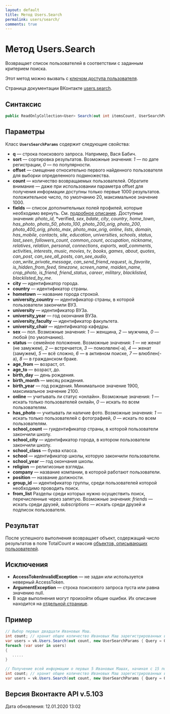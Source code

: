 ```yaml
---
layout: default
title: Метод Users.Search
permalink: users/search/
comments: true
---
```

# Метод Users.Search
Возвращает список пользователей в соответствии с заданным критерием поиска.

Этот метод можно вызвать с [ключом доступа пользователя](https://vk.com/dev/access_token). 

Страница документации ВКонтакте [users.search](https://vk.com/dev/users.search).

## Синтаксис
``` csharp
public ReadOnlyCollection<User> Search(out int itemsCount, UserSearchParams @params)
```

## Параметры
Класс **`UsersSearchParams`** содержит следующие свойства:

+ **q** — строка поискового запроса. Например, Вася Бабич. 
+ **sort** — сортировка результатов. Возможные значения: *1* — по дате регистрации, *0* — по популярности.
+ **offset** — смещение относительно первого найденного пользователя для выборки определенного подмножества. 
+ **count** — количество возвращаемых пользователей. Обратите внимание — даже при использовании параметра offset для получения информации доступны только первые 1000 результатов. положительное число, по умолчанию 20, максимальное значение 1000.
+ **fields** — список дополнительных полей профилей, которые необходимо вернуть. См. [подробное описание](https://vk.com/dev/objects/user). Доступные значения: *photo_id*, *verified, *sex*, *bdate*, *city*, *country*, *home_town*, *has_photo*, *photo_50*, *photo_100*, *photo_200_orig*, *photo_200*, *photo_400_orig*, *photo_max*, *photo_max_orig*, *online*, *lists*, *domain*, *has_mobile*, *contacts*, *site*, *education*, *universities*, *schools*, *status*, *last_seen*, *followers_count*, *common_count*, *occupation*, *nickname*, *relatives*, *relation*, *personal*, *connections*, *exports*, *wall_comments*, activities, *interests*, *music*, *movies*, *tv*, *books*, *games*, *about*, *quotes*, *can_post*, *can_see_all_posts*, *can_see_audio*, *can_write_private_message*, *can_send_friend_request*, *is_favorite*, *is_hidden_from_feed*, *timezone*, *screen_name*, *maiden_name*, *crop_photo*, *is_friend*, *friend_status*, *career*, *military*, *blacklisted*, *blacklisted_by_me*.
+ **city** — идентификатор города.
+ **country** — идентификатор страны.
+ **hometown** — название города строкой. 
+ **university_country** — идентификатор страны, в которой пользователи закончили ВУЗ.
+ **university** — идентификатор ВУЗа. 
+ **university_year** — год окончания ВУЗа.
+ **university_faculty** — идентификатор факультета. 
+ **university_chair** — идентификатор кафедры. 
+ **sex** — пол. Возможные значения: *1* — женщина, *2* — мужчина, *0* — любой (по умолчанию).
+ **status** — семейное положение. Возможные значения: *1* — не женат (не замужем), *2* — встречается, *3* — помолвлен(-а), *4* — женат (замужем), *5* — всё сложно, *6* — в активном поиске, *7* — влюблен(-а), *8* — в гражданском браке.
+ **age_from** — возраст, от. 
+ **age_to** — возраст, до. 
+ **birth_day** — день рождения. 
+ **birth_month** — месяц рождения. 
+ **birth_year** — год рождения. Минимальное значение 1900, максимальное значение 2100.
+ **online** — учитывать ли статус «онлайн». Возможные значения: *1* — искать только пользователей онлайн, *0* — искать по всем пользователям.
+ **has_photo** — учитывать ли наличие фото. Возможные значения: *1* — искать только пользователей с фотографией, *0* — искать по всем пользователям.
+ **school_count** — ryидентификатор страны, в которой пользователи закончили школу. 
+ **school_city** — идентификатор города, в котором пользователи закончили школу. 
+ **school_class** — буква класса. 
+ **school** — идентификатор школы, которую закончили пользователи. 
+ **school_year** — год окончания школы. 
+ **religion** — религиозные взгляды. 
+ **company** — название компании, в которой работают пользователи. 
+ **position** — название должности. 
+ **group_id** — идентификатор группы, среди пользователей которой необходимо проводить поиск. 
+ **from_list** Разделы среди которых нужно осуществить поиск, перечисленные через запятую. Возможные значения: *friends* — искать среди друзей, *subscriptions* — искать среди друзей и подписок пользователя.

## Результат
После успешного выполнения возвращает объект, содержащий число результатов в поле TotalCount и массив [объектов, описывающих пользователей](https://vk.com/dev/objects/user).

## Исключения
+ **AccessTokenInvalidException** — не задан или используется неверный AccessToken.
+ **ArgumentException** — строка поискового запроса пуста или равна значению null.
+ В ходе выполнения могут произойти общие ошибки. Их описание находится на [отдельной странице](https://vk.com/dev/objects/user).

## Пример
```csharp
// Выбор первых двадцати Ивановых Маш.
int count; // хранит общее количество Ивановых Маш зарегистрированных во ВКонтаке
var users = vk.Users.Search(out count, new UserSearchParams { Query = Query }).ToList();
foreach (var user in users)
{
   .....
}

// Получение всей информации о первых 5 Ивановых Машах, начиная с 15 позиции.
int count; // хранит общее количество Ивановых Маш зарегистрированных во ВКонтаке
var users = vk.Users.Search(out count, new UserSearchParams { Query = Query, Fields = ProfileFields.All, Count = 5, Offset = 15}).ToList();
```

## Версия Вконтакте API v.5.103
Дата обновления: 12.01.2020 13:02
